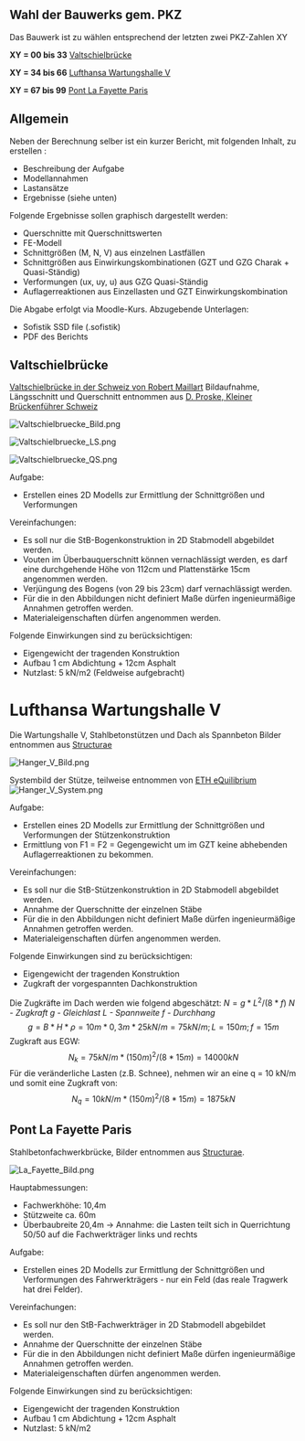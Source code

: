 ## Wahl der Bauwerks gem. PKZ

Das Bauwerk ist zu wählen entsprechend der letzten zwei PKZ-Zahlen XY

**XY = 00 bis 33**
[Valtschielbrücke](#Valtschielbrücke)

**XY = 34 bis 66**
[Lufthansa Wartungshalle V](#lufthansa-wartungshalle-v)

**XY = 67 bis 99**
[Pont La Fayette Paris](#pont-la-fayette-paris)


## Allgemein

Neben der Berechnung selber ist ein kurzer Bericht, mit folgenden Inhalt, zu erstellen :
- Beschreibung der Aufgabe
- Modellannahmen
- Lastansätze
- Ergebnisse (siehe unten)

Folgende Ergebnisse sollen graphisch dargestellt werden:
- Querschnitte mit Querschnittswerten
- FE-Modell
- Schnittgrößen (M, N, V) aus einzelnen Lastfällen
- Schnittgrößen aus Einwirkungskombinationen (GZT und GZG Charak + Quasi-Ständig)
- Verformungen (ux, uy, u) aus GZG Quasi-Ständig
- Auflagerreaktionen aus Einzellasten und GZT Einwirkungskombination

Die Abgabe erfolgt via Moodle-Kurs.
Abzugebende Unterlagen:
- Sofistik SSD file (.sofistik)
- PDF des Berichts

## Valtschielbrücke
[Valtschielbrücke in der Schweiz von Robert Maillart](https://de.wikipedia.org/wiki/Valtschielbr%C3%BCcke)
Bildaufnahme, Längsschnitt und Querschnitt entnommen aus [D. Proske, Kleiner Brückenführer Schweiz](https://link.springer.com/book/10.1007/978-3-658-32229-8)

![Valtschielbruecke_Bild.png](/docs/assets/images/Valtschielbruecke_Bild.png)

![Valtschielbruecke_LS.png](/docs/assets/images/Valtschielbruecke_LS.png)

![Valtschielbruecke_QS.png](/docs/assets/images/Valtschielbruecke_QS.png)

Aufgabe:
- Erstellen eines 2D Modells zur Ermittlung der Schnittgrößen und Verformungen

Vereinfachungen:
- Es soll nur die StB-Bogenkonstruktion in 2D Stabmodell abgebildet werden.
- Vouten im Überbauquerschnitt können vernachlässigt werden, es darf eine durchgehende Höhe von 112cm und Plattenstärke 15cm angenommen werden.
- Verjüngung des Bogens (von 29 bis 23cm) darf vernachlässigt werden.
- Für die in den Abbildungen nicht definiert Maße dürfen ingenieurmäßige Annahmen getroffen werden.
- Materialeigenschaften dürfen angenommen werden.

Folgende Einwirkungen sind zu berücksichtigen:
- Eigengewicht der tragenden Konstruktion
- Aufbau 1 cm Abdichtung + 12cm Asphalt
- Nutzlast: 5 kN/m2 (Feldweise aufgebracht)

# Lufthansa Wartungshalle V
Die Wartungshalle V, Stahlbetonstützen und Dach als Spannbeton
Bilder entnommen aus [Structurae](https://structurae.net/de/bauwerke/lufthansa-wartungshalle-v?r=/bauwerke/lufthansa-wartungshalle-v)

![Hanger_V_Bild.png](/docs/assets/images/Hanger_V_Bild.png)

Systembild der Stütze, teilweise entnommen von [ETH eQuilibrium](https://www.block.arch.ethz.ch/eq/drawing)
![Hanger_V_System.png](/docs/assets/images/Hanger_V_System.png)

Aufgabe:
- Erstellen eines 2D Modells zur Ermittlung der Schnittgrößen und Verformungen der Stützenkonstruktion
- Ermittlung von F1 = F2 = Gegengewicht um im GZT keine abhebenden Auflagerreaktionen zu bekommen.

Vereinfachungen:
- Es soll nur die StB-Stützenkonstruktion in 2D Stabmodell abgebildet werden.
- Annahme der Querschnitte der einzelnen Stäbe
- Für die in den Abbildungen nicht definiert Maße dürfen ingenieurmäßige Annahmen getroffen werden.
- Materialeigenschaften dürfen angenommen werden.

Folgende Einwirkungen sind zu berücksichtigen:
- Eigengewicht der tragenden Konstruktion
- Zugkraft der vorgespannten Dachkonstruktion

Die Zugkräfte im Dach werden wie folgend abgeschätzt:
$N = g * L^2 / (8*f)$
*N - Zugkraft
g - Gleichlast
L - Spannweite
f - Durchhang*
$$g = B*H*\rho=10 m*0,3 m*25 kN/m=75 kN/m;  
L = 150 m;
f = 15 m$$
Zugkraft aus EGW:
$$N_k = 75 kN/m * (150m)^2/(8*15m) =  14000kN$$
Für die veränderliche Lasten (z.B. Schnee), nehmen wir an eine q = 10 kN/m und somit eine Zugkraft von:
$$ N_q = 10 kN/m * (150m)^2/(8*15m) =  1875kN
$$

## Pont La Fayette Paris

Stahlbetonfachwerkbrücke, Bilder entnommen aus [Structurae](https://structurae.net/de/bauwerke/pont-la-fayette).

![La_Fayette_Bild.png](/docs/assets/images/La_Fayette_Bild.png)

Hauptabmessungen:
- Fachwerkhöhe: 10,4m
- Stützweite ca. 60m
- Überbaubreite 20,4m -> Annahme: die Lasten teilt sich in Querrichtung 50/50 auf die Fachwerkträger links und rechts

Aufgabe:
- Erstellen eines 2D Modells zur Ermittlung der Schnittgrößen und Verformungen des Fahrwerkträgers - nur ein Feld (das reale Tragwerk hat drei Felder).

Vereinfachungen:
- Es soll nur den StB-Fachwerkträger in 2D Stabmodell abgebildet werden.
- Annahme der Querschnitte der einzelnen Stäbe
- Für die in den Abbildungen nicht definiert Maße dürfen ingenieurmäßige Annahmen getroffen werden.
- Materialeigenschaften dürfen angenommen werden.

Folgende Einwirkungen sind zu berücksichtigen:
- Eigengewicht der tragenden Konstruktion
- Aufbau 1 cm Abdichtung + 12cm Asphalt
- Nutzlast: 5 kN/m2
